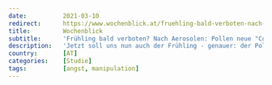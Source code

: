 ```yaml
---
date:          2021-03-10
redirect:      https://www.wochenblick.at/fruehling-bald-verboten-nach-aerosolen-pollen-neue-corona-gefahr/
title:         Wochenblick
subtitle:      'Frühling bald verboten? Nach Aerosolen: Pollen neue "Corona-Gefahr"'
description:   'Jetzt soll uns nun auch der Frühling - genauer: der Pollen-Flug - nach den angeblichen Horror-Mutationen zum Pandemie-Verhängnis werden. '
country:       [AT]
categories:    [Studie]
tags:          [angst, manipulation]
---
```

